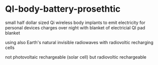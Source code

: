 # QI-body-battery-prosethtic
small half dollar sized  Qi wireless body implants to emit electricity for personal devices charges over night with blanket of electricial QI pad blanket

using also Earth's natural invisible radiowaves with radiovoltic recharging cells

not photovoltaic rechargeable (solar cell)
but radiovoltic rechargeable
